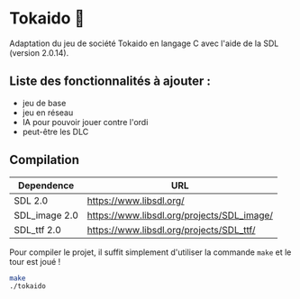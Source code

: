 # Tokaido 🎲
Adaptation du jeu de société Tokaido en langage C avec l'aide de la SDL (version 2.0.14).

## Liste des fonctionnalités à ajouter :
- jeu de base
- jeu en réseau
- IA pour pouvoir jouer contre l'ordi
- peut-être les DLC

## Compilation

| Dependence | URL |
| ------ | ------ |
| SDL 2.0 | https://www.libsdl.org/ |
| SDL_image 2.0  |  https://www.libsdl.org/projects/SDL_image/ |
| SDL_ttf 2.0  |  https://www.libsdl.org/projects/SDL_ttf/ |

Pour compiler le projet, il suffit simplement d'utiliser la commande `make` et le tour est joué !
```bash
make
./tokaido
```
